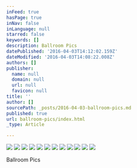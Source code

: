 ```yaml
---
inFeed: true
hasPage: true
inNav: false
inLanguage: null
starred: false
keywords: []
description: Ballroom Pics
datePublished: '2016-04-03T14:12:02.159Z'
dateModified: '2016-04-03T14:08:22.008Z'
authors: []
publisher:
  name: null
  domain: null
  url: null
  favicon: null
title: ''
author: []
sourcePath: _posts/2016-04-03-ballroom-pics.md
published: true
url: ballroom-pics/index.html
_type: Article

---
```

![](https://the-grid-user-content.s3-us-west-2.amazonaws.com/00508b58-14dd-4f1d-a3cc-7248457b3e3e.jpg)
![](https://the-grid-user-content.s3-us-west-2.amazonaws.com/967c8e0c-e50b-46a8-b1d8-4474bf3b933f.jpg)
![](https://the-grid-user-content.s3-us-west-2.amazonaws.com/8371cc3f-bfe9-491d-acef-346366c3076d.jpg)
![](https://the-grid-user-content.s3-us-west-2.amazonaws.com/62e6ce0f-af9d-4f1a-a890-cdde5f41f8b6.jpg)
![](https://the-grid-user-content.s3-us-west-2.amazonaws.com/d93faedc-2722-4919-bba0-ffebf416746d.jpg)
![](https://the-grid-user-content.s3-us-west-2.amazonaws.com/8fce81e4-7e7c-45f7-8d4e-b3023f03dd03.jpg)
![](https://the-grid-user-content.s3-us-west-2.amazonaws.com/eb57c6c6-667c-4614-94be-c4b253e24075.jpg)
![](https://the-grid-user-content.s3-us-west-2.amazonaws.com/f3ad5e33-ff27-434c-aac5-513052657b8f.jpg)
![](https://the-grid-user-content.s3-us-west-2.amazonaws.com/62b7b5ec-17a2-4ba4-92a6-9d9435a4332f.jpg)
![](https://the-grid-user-content.s3-us-west-2.amazonaws.com/f796ae50-46c0-4e60-b308-590f839f1152.jpg)
![](https://the-grid-user-content.s3-us-west-2.amazonaws.com/7973989d-abb3-4b84-912b-c3e63016ee8e.jpg)
![](https://the-grid-user-content.s3-us-west-2.amazonaws.com/a775f632-8a59-4264-a9d2-6c4fe28e178e.jpg)

Ballroom Pics
